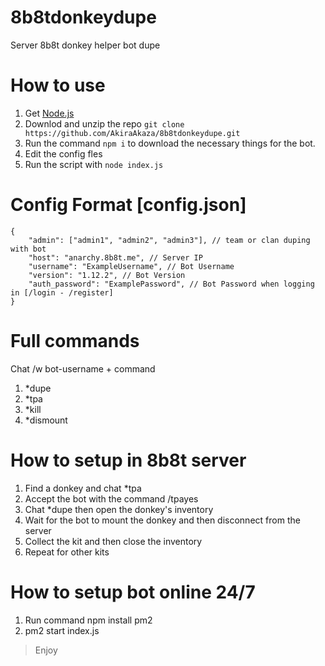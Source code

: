 # 8b8tdonkeydupe
Server 8b8t donkey helper bot dupe
 
# How to use
1. Get [Node.js](https://nodejs.org)
2. Downlod and unzip the repo `` git clone https://github.com/AkiraAkaza/8b8tdonkeydupe.git ``
3. Run the command ``npm i`` to download the necessary things for the bot.
5. Edit the config fles
6. Run the script with ``node index.js``

# Config Format [config.json]
```
{
    "admin": ["admin1", "admin2", "admin3"], // team or clan duping with bot
    "host": "anarchy.8b8t.me", // Server IP
    "username": "ExampleUsername", // Bot Username
    "version": "1.12.2", // Bot Version
    "auth_password": "ExamplePassword", // Bot Password when logging in [/login - /register]
}
```

# Full commands
Chat /w bot-username + command
1. *dupe
2. *tpa
3. *kill
4. *dismount

# How to setup in 8b8t server
1. Find a donkey and chat *tpa
2. Accept the bot with the command /tpayes
3. Chat *dupe then open the donkey's inventory
4. Wait for the bot to mount the donkey and then disconnect from the server
5. Collect the kit and then close the inventory
6. Repeat for other kits

# How to setup bot online 24/7
1. Run command npm install pm2
2. pm2 start index.js
   
> Enjoy 

